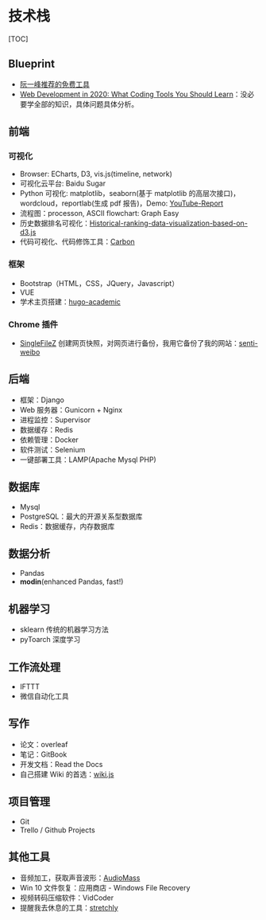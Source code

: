 # 技术栈

[TOC]

## Blueprint

* [阮一峰推荐的免费工具](https://github.com/ruanyf/weekly/blob/master/docs/free-software.md)
* [Web Development in 2020: What Coding Tools You Should Learn](https://www.freecodecamp.org/news/web-development-2020/)：没必要学全部的知识，具体问题具体分析。

## 前端

### 可视化

* Browser: ECharts, D3, vis.js(timeline, network)
* 可视化云平台: Baidu Sugar
* Python 可视化: matplotlib，seaborn(基于 matplotlib 的高层次接口)，wordcloud，reportlab(生成 pdf 报告)，Demo: [YouTube-Report](https://github.com/A3M4/YouTube-Report)
* 流程图：processon, ASCII flowchart: Graph Easy
* 历史数据排名可视化：[Historical-ranking-data-visualization-based-on-d3.js](https://github.com/Jannchie/Historical-ranking-data-visualization-based-on-d3.js)
* 代码可视化、代码修饰工具：[Carbon](https://carbon.now.sh/)

### 框架

* Bootstrap（HTML，CSS，JQuery，Javascript）
* VUE
* 学术主页搭建：[hugo-academic](https://github.com/gcushen/hugo-academic)

### Chrome 插件

* [SingleFileZ](https://chrome.google.com/webstore/detail/singlefilez/offkdfbbigofcgdokjemgjpdockaafjg) 创建网页快照，对网页进行备份，我用它备份了我的网站：[senti-weibo](http://sentiweibo.top/)

## 后端

* 框架：Django
* Web 服务器：Gunicorn + Nginx 
* 进程监控：Supervisor
* 数据缓存：Redis
* 依赖管理：Docker
* 软件测试：Selenium
* 一键部署工具：LAMP(Apache Mysql PHP)

## 数据库

* Mysql
* PostgreSQL：最大的开源关系型数据库
* Redis：数据缓存，内存数据库

## 数据分析

* Pandas
* **modin**(enhanced Pandas, fast!)

## 机器学习

* sklearn 传统的机器学习方法
* pyToarch 深度学习

## 工作流处理

* IFTTT
* 微信自动化工具

## 写作

* 论文：overleaf
* 笔记：GitBook
* 开发文档：Read the Docs
* 自己搭建 Wiki 的首选：[wiki.js](https://wiki.js.org/)

## 项目管理

* Git
* Trello / Github Projects

## 其他工具

* 音频加工，获取声音波形：[AudioMass](https://audiomass.co/)
* Win 10 文件恢复：应用商店 - Windows File Recovery
* 视频转码压缩软件：VidCoder
* 提醒我去休息的工具：[stretchly](https://hovancik.net/stretchly/downloads/)





